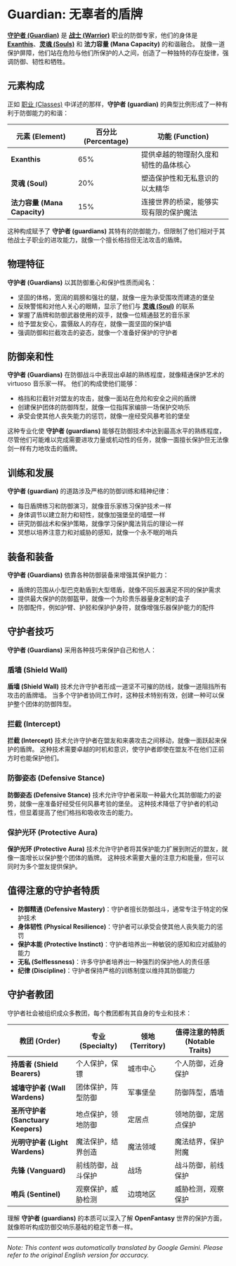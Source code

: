 # **Guardian**: 无辜者的盾牌

[**守护者 (Guardian)**](/codex/Classes/Warrior/Guardian.md) 是 [**战士 (Warrior)**](/codex/Classes/Warrior/Warrior.md) 职业的防御专家，他们的身体是 [**Exanthis**](/codex/Basic/Exanthis.md)、[**灵魂 (Souls)**](/codex/Basic/Soul.md) 和 **法力容量 (Mana Capacity)** 的和谐融合。 就像一道保护屏障，他们站在危险与他们所保护的人之间，创造了一种独特的存在旋律，强调防御、韧性和牺牲。

## 元素构成

正如 [职业 (Classes)](/codex/Classes/Classes.md) 中详述的那样，**守护者 (guardian)** 的典型比例形成了一种有利于防御能力的和谐：

| 元素 (Element) | 百分比 (Percentage) | 功能 (Function) |
|---------|------------|----------|
| **Exanthis** | 65% | 提供卓越的物理耐久度和韧性的晶体核心 |
| **灵魂 (Soul)** | 20% | 塑造保护性和无私意识的以太精华 |
| **法力容量 (Mana Capacity)** | 15% | 连接世界的桥梁，能够实现有限的保护魔法 |

这种构成赋予了 **守护者 (guardians)** 其特有的防御能力，但限制了他们相对于其他战士子职业的进攻能力，就像一个擅长格挡但无法攻击的盾牌。

## 物理特征

**守护者 (Guardians)** 以其防御重心和保护性质而闻名：
- 坚固的体格，宽阔的肩膀和强壮的腿，就像一座为承受围攻而建造的堡垒
- 反映警惕和对他人关心的眼睛，显示了他们与 [**灵魂 (Soul)**](/codex/Basic/Soul.md) 的联系
- 掌握了盾牌和防御武器使用的双手，就像一位精通鼓艺的音乐家
- 给予盟友安心，震慑敌人的存在，就像一面坚固的保护墙
- 强调防御和拦截攻击的姿态，就像一个准备好保护的守护者

## 防御亲和性

**守护者 (Guardians)** 在防御战斗中表现出卓越的熟练程度，就像精通保护艺术的 virtuoso 音乐家一样。 他们的构成使他们能够：
- 格挡和拦截针对盟友的攻击，就像一面站在危险和安全之间的盾牌
- 创建保护团体的防御阵型，就像一位指挥家编排一场保护交响乐
- 承受会使其他人丧失能力的惩罚，就像一座经受风暴考验的堡垒

这种专业化使 **守护者 (guardians)** 能够在防御技术中达到最高水平的熟练程度，尽管他们可能难以完成需要进攻力量或机动性的任务，就像一面擅长保护但无法像剑一样有力地攻击的盾牌。

## 训练和发展

**守护者 (guardian)** 的道路涉及严格的防御训练和精神纪律：
- 每日盾牌练习和防御演习，就像音乐家练习保护技术一样
- 身体调节以建立耐力和韧性，就像加强堡垒的墙壁一样
- 研究防御战术和保护策略，就像学习保护魔法背后的理论一样
- 冥想以培养注意力和对威胁的感知，就像一个永不眠的哨兵

## 装备和装备

**守护者 (Guardians)** 依靠各种防御装备来增强其保护能力：
- 盾牌的范围从小型巴克勒盾到大型塔盾，就像不同乐器满足不同的保护需求
- 提供最大保护的防御盔甲，就像一个为珍贵乐器量身定制的盒子
- 防御配件，例如护臂、护胫和保护护身符，就像增强乐器保护能力的配件

## 守护者技巧

**守护者 (Guardians)** 采用各种技巧来保护自己和他人：

### 盾墙 (Shield Wall)

**盾墙 (Shield Wall)** 技术允许守护者形成一道坚不可摧的防线，就像一道阻挡所有攻击的盾牌墙。 当多个守护者协同工作时，这种技术特别有效，创建一种可以保护整个团体的防御阵型。

### 拦截 (Intercept)

**拦截 (Intercept)** 技术允许守护者在盟友和来袭攻击之间移动，就像一面跃起来保护的盾牌。 这种技术需要卓越的时机和意识，使守护者即使在盟友不在他们正前方时也能保护他们。

### 防御姿态 (Defensive Stance)

**防御姿态 (Defensive Stance)** 技术允许守护者采取一种最大化其防御能力的姿势，就像一座准备好经受任何风暴考验的堡垒。 这种技术降低了守护者的机动性，但显着提高了他们格挡和吸收攻击的能力。

### 保护光环 (Protective Aura)

**保护光环 (Protective Aura)** 技术允许守护者将其保护能力扩展到附近的盟友，就像一面增长以保护整个团体的盾牌。 这种技术需要大量的注意力和能量，但可以同时为多个盟友提供保护。

## 值得注意的守护者特质

- **防御精通 (Defensive Mastery)**：守护者擅长防御战斗，通常专注于特定的保护技术
- **身体韧性 (Physical Resilience)**：守护者可以承受会使其他人丧失能力的惩罚
- **保护本能 (Protective Instinct)**：守护者培养出一种敏锐的感知和应对威胁的能力
- **无私 (Selflessness)**：许多守护者培养出一种强烈的保护他人的责任感
- **纪律 (Discipline)**：守护者保持严格的训练制度以维持其防御能力

## 守护者教团

守护者社会被组织成众多教团，每个教团都有其自身的专业和技术：

| 教团 (Order) | 专业 (Specialty) | 领地 (Territory) | 值得注意的特质 (Notable Traits) |
|---------|---------------|---------|-------------------|
| **持盾者 (Shield Bearers)** | 个人保护，保镖 | 城市中心 | 个人防御，近身保护 |
| **城墙守护者 (Wall Wardens)** | 团体保护，阵型防御 | 军事堡垒 | 防御阵型，盾墙 |
| **圣所守护者 (Sanctuary Keepers)** | 地点保护，领地防御 | 定居点 | 领地防御，定居点保护 |
| **光明守护者 (Light Wardens)** | 魔法保护，结界创造 | 魔法领域 | 魔法结界，保护附魔 |
| **先锋 (Vanguard)** | 前线防御，战斗保护 | 战场 | 战斗防御，前线保护 |
| **哨兵 (Sentinel)** | 观察保护，威胁检测 | 边境地区 | 威胁检测，观察保护 |

理解 **守护者 (guardians)** 的本质可以深入了解 **OpenFantasy** 世界的保护方面，就像聆听构成防御交响乐基础的稳定节奏一样。


---
_Note: This content was automatically translated by Google Gemini. Please refer to the original English version for accuracy._